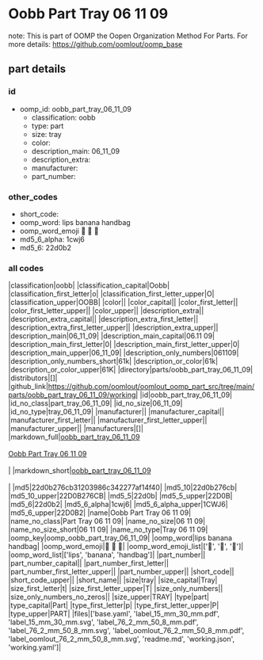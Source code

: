 # Oobb Part Tray 06 11 09  

note: This is part of OOMP the Oopen Organization Method For Parts. For more details: https://github.com/oomlout/oomp_base

##  part details





### id
* oomp_id: oobb_part_tray_06_11_09
  * classification: oobb
  * type: part
  * size: tray
  * color: 
  * description_main: 06_11_09
  * description_extra: 
  * manufacturer: 
  * part_number: 

### other_codes
* short_code: 
* oomp_word: lips banana handbag
* oomp_word_emoji :lips: :banana: :handbag:
* md5_6_alpha: 1cwj6
* md5_6: 22d0b2

### all codes 
|classification|oobb|
|classification_capital|Oobb|
|classification_first_letter|o|
|classification_first_letter_upper|O|
|classification_upper|OOBB|
|color||
|color_capital||
|color_first_letter||
|color_first_letter_upper||
|color_upper||
|description_extra||
|description_extra_capital||
|description_extra_first_letter||
|description_extra_first_letter_upper||
|description_extra_upper||
|description_main|06_11_09|
|description_main_capital|06.11 09|
|description_main_first_letter|0|
|description_main_first_letter_upper|0|
|description_main_upper|06_11_09|
|description_only_numbers|061109|
|description_only_numbers_short|61k|
|description_or_color|61k|
|description_or_color_upper|61K|
|directory|parts/oobb_part_tray_06_11_09|
|distributors|[]|
|github_link|https://github.com/oomlout/oomlout_oomp_part_src/tree/main/parts/oobb_part_tray_06_11_09/working|
|id|oobb_part_tray_06_11_09|
|id_no_class|part_tray_06_11_09|
|id_no_size|06_11_09|
|id_no_type|tray_06_11_09|
|manufacturer||
|manufacturer_capital||
|manufacturer_first_letter||
|manufacturer_first_letter_upper||
|manufacturer_upper||
|manufacturers|[]|
|markdown_full|[oobb_part_tray_06_11_09](https://github.com/oomlout/oomlout_oomp_part_src/tree/main/parts/oobb_part_tray_06_11_09/working)<br>[](https://github.com/oomlout/oomlout_oomp_part_src/tree/main/parts/oobb_part_tray_06_11_09/working)<br>[Oobb Part Tray 06 11 09](https://github.com/oomlout/oomlout_oomp_part_src/tree/main/parts/oobb_part_tray_06_11_09/working)<br><br>|
|markdown_short|[oobb_part_tray_06_11_09](https://github.com/oomlout/oomlout_oomp_part_src/tree/main/parts/oobb_part_tray_06_11_09/working)<br><br>|
|md5|22d0b276cb31203986c342277af14f40|
|md5_10|22d0b276cb|
|md5_10_upper|22D0B276CB|
|md5_5|22d0b|
|md5_5_upper|22D0B|
|md5_6|22d0b2|
|md5_6_alpha|1cwj6|
|md5_6_alpha_upper|1CWJ6|
|md5_6_upper|22D0B2|
|name|Oobb Part Tray 06 11 09|
|name_no_class|Part Tray 06 11 09|
|name_no_size|06 11 09|
|name_no_size_short|06 11 09|
|name_no_type|Tray 06 11 09|
|oomp_key|oomp_oobb_part_tray_06_11_09|
|oomp_word|lips banana handbag|
|oomp_word_emoji|:lips: :banana: :handbag:|
|oomp_word_emoji_list|[':lips:', ':banana:', ':handbag:']|
|oomp_word_list|['lips', 'banana', 'handbag']|
|part_number||
|part_number_capital||
|part_number_first_letter||
|part_number_first_letter_upper||
|part_number_upper||
|short_code||
|short_code_upper||
|short_name||
|size|tray|
|size_capital|Tray|
|size_first_letter|t|
|size_first_letter_upper|T|
|size_only_numbers||
|size_only_numbers_no_zeros||
|size_upper|TRAY|
|type|part|
|type_capital|Part|
|type_first_letter|p|
|type_first_letter_upper|P|
|type_upper|PART|
|files|['base.yaml', 'label_15_mm_30_mm.pdf', 'label_15_mm_30_mm.svg', 'label_76_2_mm_50_8_mm.pdf', 'label_76_2_mm_50_8_mm.svg', 'label_oomlout_76_2_mm_50_8_mm.pdf', 'label_oomlout_76_2_mm_50_8_mm.svg', 'readme.md', 'working.json', 'working.yaml']|
